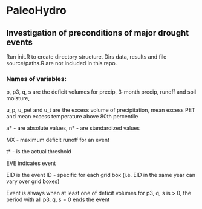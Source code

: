 # PaleoHydro

## Investigation of preconditions of major drought events

Run init.R to create directory structure. Dirs data, results and file source/paths.R are not included in this repo.

### Names of variables:

p, p3, q, s are the deficit volumes for precip, 3-month precip, runoff and soil moisture, 

u_p, u_pet and u_t are the excess volume of precipitation, mean excess PET and mean excess temperature above 80th percentile

a* - are absolute values, n* - are standardized values

MX  - maximum deficit runoff for an event

t* - is the actual threshold

EVE indicates event

EID is the event ID - specific for each grid box (i.e. EID in the same year can vary over grid boxes)

Event is always when at least one of deficit volumes for p3, q, s is > 0, the period with all p3, q, s = 0 ends the event 
